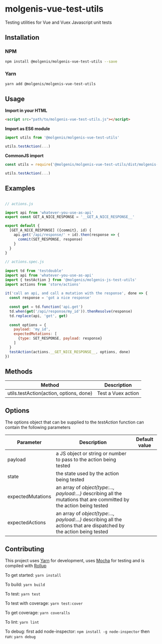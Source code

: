 # molgenis-vue-test-utils
Testing utilities for Vue and Vuex Javascript unit tests

Installation
------------

### NPM
```bash
npm install @molgenis/molgenis-vue-test-utils --save
```

### Yarn
```bash
yarn add @molgenis/molgenis-vue-test-utils
```

Usage
-----

__Import in your HTML__
```html
<script src="path/to/molgenis-vue-test-utils.js"></script>
```

__Import as ES6 module__
```js
import utils from '@molgenis/molgenis-vue-test-utils'

utils.testAction(...)
```

__CommonJS import__
```js
const utils = require('@molgenis/molgenis-vue-test-utils/dist/molgenis-vue-test-utils.js')

utils.testAction(...)
```

Examples
--------
```js

// actions.js

import api from 'whatever-you-use-as-api'
export const GET_A_NICE_RESPONSE = '__GET_A_NICE_RESPONSE__'

export default {
  [GET_A_NICE_RESPONSE] ({commit}, id) {
    api.get('/api/response/' + id).then(response => {
      commit(SET_RESPONSE, response)
    }
  }
}
 
// actions.spec.js
 
import td from 'testdouble'
import api from 'whatever-you-use-as-api'
import { testAction } from '@molgenis/molgenis-js-test-utils'
import actions from 'store/actions'
 
it('call an api, and call a mutation with the response', done => {
  const response = 'got a nice response'
  
  const get = td.function('api.get')
  td.when(get('/api/response/my_id')).thenResolve(response)
  td.replace(api, 'get', get)
 
  const options = {
    payload: 'my_id',
    expectedMutations: [
      {type: SET_RESPONSE, payload: response}
    ]
  }
  testAction(actions.__GET_NICE_RESPONSE__, options, done)
})
```

Methods
-------

| Method | Description |
|--------|-------------|
| utils.testAction(action, options, done) | Test a Vuex action |

Options
-------

The options object that can be supplied to the _testAction_ function can contain the following parameters

| Parameter | Description | Default value |
|-----------|-------------|---------------|
| payload | a JS object or string or number to pass to the action being tested |
| state | the state used by the action being tested |
| expectedMutations | an array of _object{type:..., payload:...}_ describing all the mutations that are committed by the action being tested |
| expectedActions | an array of _object{type:..., payload:...}_ describing all the actions that are dispatched by the action being tested |

Contributing
------------

This project uses [Yarn](https://yarnpkg.com) for development, uses [Mocha](https://mochajs.org/
) for testing and is compiled with [Rollup](https://rollupjs.org/)

To get started: `yarn install`

To build: `yarn build`

To test: `yarn test`

To test with coverage: `yarn test:cover`

To get coverage: `yarn coveralls`

To lint: `yarn lint`

To debug:
 first add node-inspector: `npm install -g node-inspector`
 then run: `yarn debug`
